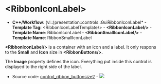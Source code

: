 # \<RibbonIconLabel\>

- **C++/Workflow**: (vl::)presentation::controls::GuiRibbonIconLabel* - **Template Tag**: \<RibbonIconLabelTemplate/\> - **\<RibbonIconLabel/\>** - **Template Name**: RibbonIconLabel - **\<RibbonSmallIconLabel/\>** - **Template Name**: RibbonSmallIconLabel

**\<RibbonIconLabel/\>** is a container with an icon and a label. It only respons to the **Small** and **Icon** size in **\<RibbonButtons/\>**.

The **Image** property defines the icon. Everything put inside this control is displayed to the right side of the label.

- Source code: [control_ribbon_buttonsize2](https://github.com/vczh-libraries/Release/blob/master/SampleForDoc/GacUI/XmlRes/control_ribbon_buttonsize2/Resource.xml) - ![](https://gaclib.net/doc/gacui/control_ribbon_buttonsize2.gif)

